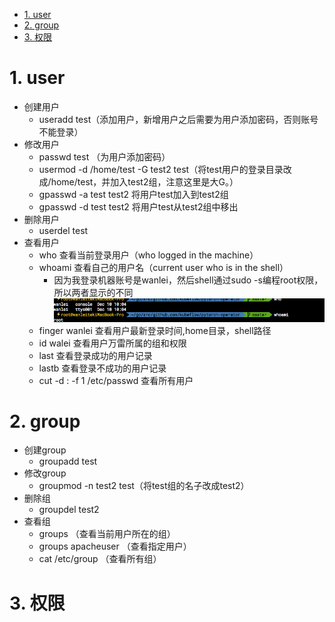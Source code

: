 <!-- TOC -->

- [1. user](#1-user)
- [2. group](#2-group)
- [3. 权限](#3-权限)

<!-- /TOC -->
# 1. user 
* 创建用户
    * useradd test（添加用户，新增用户之后需要为用户添加密码，否则账号不能登录）
* 修改用户
    * passwd test （为用户添加密码）
    * usermod -d /home/test -G test2 test（将test用户的登录目录改成/home/test，并加入test2组，注意这里是大G。）
    * gpasswd -a test test2 将用户test加入到test2组
    * gpasswd -d test test2 将用户test从test2组中移出
* 删除用户
    * userdel test
* 查看用户
    * who 查看当前登录用户（who logged in the machine）
    * whoami 查看自己的用户名（current user who is in the shell）
        * 因为我登录机器账号是wanlei，然后shell通过sudo -s编程root权限，所以两者显示的不同
        ![](./images/2019-12-11-19-21-55.png)
    * finger wanlei 查看用户最新登录时间,home目录，shell路径
    * id walei 查看用户万雷所属的组和权限
    * last 查看登录成功的用户记录
    * lastb 查看登录不成功的用户记录
    * cut -d : -f 1 /etc/passwd 查看所有用户
    
    

# 2. group
* 创建group
    * groupadd  test
* 修改group
    * groupmod -n test2  test（将test组的名子改成test2）
* 删除组
    * groupdel test2
* 查看组
    * groups （查看当前用户所在的组）
    * groups apacheuser （查看指定用户）
    * cat /etc/group （查看所有组）
# 3. 权限

